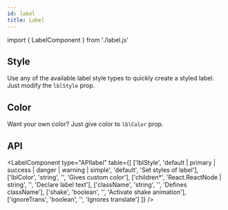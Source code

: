 ```yaml
---
id: label
title: Label
---
```


import { LabelComponent } from './label.js'

## Style

<p>Use any of the available label style types to quickly create a styled label. Just modify the <code>lblStyle</code> prop.</p>
<LabelComponent type="lblStyle" style={['default', 'primary', 'success', 'danger', 'warning', 'simple']} />

## Color

<p>Want your own color? Just give color to <code>lblColor</code> prop.</p>
<LabelComponent type="lblColor" style={['red']} />

## API

<LabelComponent type="APIlabel" table={[
['lblStyle', 'default | primary | success | danger | warning | simple', 'default', 'Set styles of label'],
['lblColor', 'string', '', 'Gives custom color'],
['children*', 'React.ReactNode | string', '', 'Declare label text'],
['className', 'string', '', 'Defines className'],
['shake', 'boolean', '', 'Activate shake animation'],
['ignoreTrans', 'boolean', '', 'Ignores translate']
]} />
